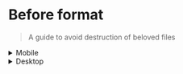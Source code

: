 <!-- markdownlint-disable MD033 -->

# Before format

> A guide to avoid destruction of beloved files

<details>
  <summary>Mobile</summary>

- [ ] list useful installed apps
- [ ] backup SD card content and wipe folders
- [ ] authenticator : export accounts, take a picture with another device
- [ ] check if some SMS need to be backup
- [ ] sync various accounts (Google at least)

PS: nothing to do with steam app, steam guard will be overwrite with the new install

</details>

<details>
  <summary>Desktop</summary>

## General

- [ ] desktop folder
- [ ] downloads folder (should be on another partition)
- [ ] hostname & hosts file
- [ ] anything interesting in user home folder
- [ ] ssh keys, do `ls -la ~/.ssh` to check for existing ones
- [ ] git/npm/xyz configs in home (handled by snippet/config)
- [ ] virtual machines
- [ ] git projects
- [ ] printers settings/ip
- [ ] start snippet/config/sync
- [ ] list of useful installed apps

## Windows only

- [ ] go to `~\.vscode\extensions` and update `snippets\.vscode\extensions.json` if needed
- [ ] go to `~\AppData` and for each Local, LocalLow, Roaming => update snippet/config with missing configs
- [ ] documents folder for game/soft saves/configs
- [ ] copy useful installed apps to a `_previously-installed-apps` folder (backup list & maybe new portable apps)
- [ ] list installed choco packages `choco list --id-only --local-only` and update `after-format-init-system.md` on this repo if needed
- [ ] list other apps that need manual installation

## Linux only

- [ ] wifi/eth security connectivity settings
- [ ] list useful installed programs
  - `apt-mark showmanual`
  - `flatpak list`
  - `snap list`
  - `dpkg --get-selections`

</details>
